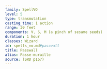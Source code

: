 ```yaml
---
family: SpellVO
level: 5
type: transmutation
casting_time: 1 action
range: 30 feet
components: V, S, M (a pinch of sesame seeds)
duration: 1 hour
classes: Wizard
id: spells_vo.md#passwall
title: Passwall
alias: Passe-muraille
source: (SRD p167)
---
```


